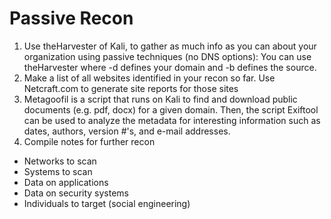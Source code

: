 # Passive Recon
1. Use theHarvester of Kali, to gather as much info as you can about your organization using passive techniques (no DNS options):
You can use theHarvester where -d defines your domain and -b defines the source.
2. Make a list of all websites identified in your recon so far.  Use Netcraft.com to generate site reports for those sites
3. Metagoofil is a script that runs on Kali to find and download public documents (e.g. pdf, docx) for a given domain.  Then, the script Exiftool can be used to analyze the metadata for interesting information such as dates, authors, version #'s, and e-mail addresses.
4. Compile notes for further recon
- Networks to scan
- Systems to scan
- Data on applications
- Data on security systems
- Individuals to target (social engineering)
